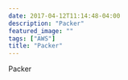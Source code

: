 ```yaml
---
date: 2017-04-12T11:14:48-04:00
description: "Packer"
featured_image: ""
tags: ["AWS"]
title: "Packer"
---
```

Packer
